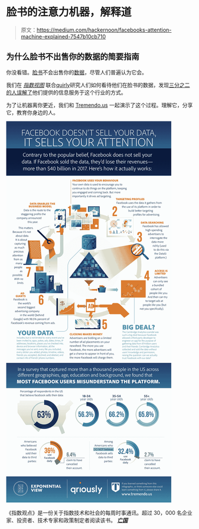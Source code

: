 # 脸书的注意力机器，解释道

> 原文：<https://medium.com/hackernoon/facebooks-attention-machine-explained-7547b10cb710>

## 为什么脸书不出售你的数据的简要指南

你没看错。[脸书](https://hackernoon.com/tagged/facebook)不会出售你的[数据](https://hackernoon.com/tagged/data)，尽管人们普遍认为它会。

我们在 [*指数视图*](http://www.exponentialview.co) 联合[quirly](https://www.qriously.com/)研究人们如何看待他们在脸书的数据，发现[三分之二的人误解了](https://shift.newco.co/two-thirds-of-the-u-s-population-wrongly-believe-facebook-sells-their-data-bfeec8385b42?source=user_profile---------10------------------)他们提供的信息服务于这个行业的方式。

为了让机器离你更近，我们和 [Tremendo.us](http://tremendo.us/) 一起演示了这个过程。理解它，分享它，教育你身边的人。

![](img/5969f20d671e6a2e66bdffd3d0bdf5a5.png)

《指数观点》是一份关于指数技术和社会的每周时事通讯。超过 30，000 名企业家、投资者、技术专家和政策制定者阅读该书。 [***亡国***](http://www.exponentialview.co)